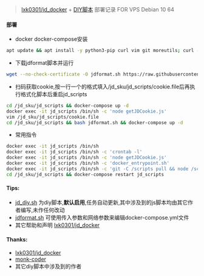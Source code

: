 > [lxk0301/jd_docker](https://gitee.com/lxk0301/jd_docker) + [DIY脚本](https://raw.githubusercontent.com/mixool/jd_sku/main/jd_diy.sh) 部署记录 FOR VPS Debian 10 64
#### 部署
* docker docker-compose安装
```bash
apt update && apt install -y python3-pip curl vim git moreutils; curl -sSL get.docker.com | sh; pip3 install --upgrade pip; pip install docker-compose
```
* 下载jdformat脚本并运行
```bash
wget --no-check-certificate -O jdformat.sh https://raw.githubusercontent.com/mixool/jd_sku/main/jdformat.sh && chmod +x jdformat.sh && bash jdformat.sh
```
* 扫码获取cookie,按一行一个的格式填入/jd_sku/jd_scripts/cookie.file后再执行格式化脚本后重启jd_scripts
```bash
cd /jd_sku/jd_scripts && docker-compose up -d
docker exec -it jd_scripts /bin/sh -c 'node getJDCookie.js'
vim /jd_sku/jd_scripts/cookie.file
cd /jd_sku/jd_scripts && bash jdformat.sh && docker-compose up -d
```
* 常用指令
```bash
docker exec -it jd_scripts /bin/sh
docker exec -it jd_scripts /bin/sh -c 'crontab -l'
docker exec -it jd_scripts /bin/sh -c 'node getJDCookie.js'
docker exec -it jd_scripts /bin/sh -c 'docker_entrypoint.sh'
docker exec -it jd_scripts /bin/sh -c 'git -C /scripts pull && node /scripts/jd_bean_change.js'
cd /jd_sku/jd_scripts && docker-compose restart jd_scripts
```
  
#### Tips:
* [jd_diy.sh](https://raw.githubusercontent.com/mixool/jd_sku/main/jd_diy.sh) 为diy脚本,**默认启用**,任务自动更新,其中涉及到的js脚本均由其它作者编写,未作任何改动
* [jdformat.sh](https://raw.githubusercontent.com/mixool/jd_sku/main/jdformat.sh) 可使用传入参数和网络参数来编辑docker-compose.yml文件
* 其它帮助和声明 [lxk0301/jd_docker](https://gitee.com/lxk0301/jd_docker)
  
#### Thanks:
* [lxk0301/jd_docker](https://gitee.com/lxk0301/jd_docker)
* [monk-coder](https://github.com/monk-coder/dust)
* 其它diy脚本中涉及到的作者